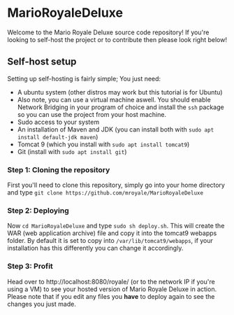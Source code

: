 # MarioRoyaleDeluxe
Welcome to the Mario Royale Deluxe source code repository! If you're looking to self-host the project or to contribute then please look right below!

## Self-host setup
Setting up self-hosting is fairly simple; You just need:
- A ubuntu system (other distros may work but this tutorial is for Ubuntu)
 - Also note, you can use a virtual machine aswell. You should enable Network Bridging in your program of choice and install the `ssh` package so you can use the project from your host machine.
- Sudo access to your system
- An installation of Maven and JDK (you can install both with `sudo apt install default-jdk maven`)
- Tomcat 9 (which you install with `sudo apt install tomcat9`)
- Git (install with `sudo apt install git`)

### Step 1: Cloning the repository
First you'll need to clone this repository, simply go into your home directory and type `git clone https://github.com/mroyale/MarioRoyaleDeluxe`

### Step 2: Deploying
Now `cd MarioRoyaleDeluxe` and type `sudo sh deploy.sh`. This will create the WAR (web application archive) file and copy it into the tomcat9 webapps folder. By default it is set to copy into `/var/lib/tomcat9/webapps`, if your installation has this differently you can change it accordingly.

### Step 3: Profit
Head over to http://localhost:8080/royale/ (or to the network IP if you're using a VM) to see your hosted version of Mario Royale Deluxe in action. Please note that if you edit any files you **have** to deploy again to see the changes you just made.